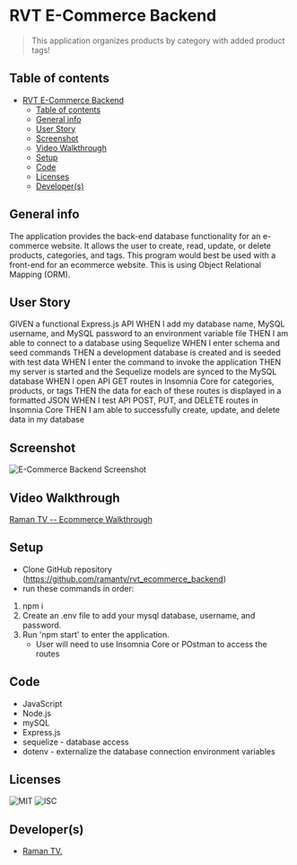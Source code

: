 # RVT E-Commerce Backend
> This application organizes products by category with added product tags!

## Table of contents
- [RVT E-Commerce Backend](#rvt-e-commerce-backend)
  - [Table of contents](#table-of-contents)
  - [General info](#general-info)
  - [User Story](#user-story)
  - [Screenshot](#screenshot)
  - [Video Walkthrough](#video-walkthrough)
  - [Setup](#setup)
  - [Code](#code)
  - [Licenses](#licenses)
  - [Developer(s)](#developers)

## General info
The application provides the back-end database functionality for an e-commerce website. It allows the user to create, read, update, or delete products, categories, and tags. This program would best be used with a front-end for an ecommerce website. This is using Object Relational Mapping (ORM).

## User Story
GIVEN a functional Express.js API
WHEN I add my database name, MySQL username, and MySQL password to an environment variable file
THEN I am able to connect to a database using Sequelize
WHEN I enter schema and seed commands
THEN a development database is created and is seeded with test data
WHEN I enter the command to invoke the application
THEN my server is started and the Sequelize models are synced to the MySQL database
WHEN I open API GET routes in Insomnia Core for categories, products, or tags
THEN the data for each of these routes is displayed in a formatted JSON
WHEN I test API POST, PUT, and DELETE routes in Insomnia Core
THEN I am able to successfully create, update, and delete data in my database

## Screenshot
![E-Commerce Backend Screenshot](./images/rvt_employee_tracker_main.png)

## Video Walkthrough 
[Raman TV -- Ecommerce Walkthrough](https://www.youtube.com/watch?v=bb4UYMW24zc)

## Setup
* Clone GitHub repository (https://github.com/ramantv/rvt_ecommerce_backend)
* run these commands in order:
1. npm i
2. Create an .env file to add your mysql database, username, and password. 
3. Run 'npm start' to enter the application.
    * User will need to use Insomnia Core or POstman to access the routes

## Code
* JavaScript
* Node.js
* mySQL
* Express.js
* sequelize - database access
* dotenv - externalize the database connection environment variables

## Licenses
![MIT](https://img.shields.io/static/v1?label=License&message=MIT&color=BLUE) 
![ISC](https://img.shields.io/static/v1?label=License&message=ISC&color=BLUE) 

## Developer(s)
* [Raman TV.](https://github.com/ramantv)
 
